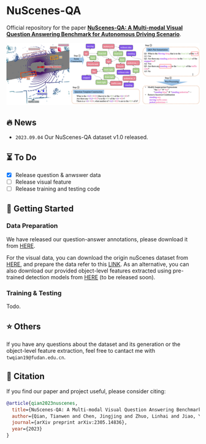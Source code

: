 # NuScenes-QA

Official repository for the paper **[NuScenes-QA: A Multi-modal Visual Question Answering Benchmark for Autonomous Driving Scenario](https://arxiv.org/pdf/2305.14836.pdf)**.

![DataConstruction](docs/data_construction.png)

## :fire: News

- `2023.09.04`  Our NuScenes-QA dataset v1.0 released.

## :hourglass_flowing_sand: To Do

- [x] Release question & anwswer data
- [ ] Release visual feature
- [ ] Release training and testing code

## :running: Getting Started

### Data Preparation

We have released our question-answer annotations, please download it from [HERE](https://drive.google.com/drive/folders/1jIkICT23wZWZYPrWCa0x-ubjpClSzOuU?usp=sharing).

For the visual data, you can download the origin nuScenes dataset from [HERE](https://www.nuscenes.org/download), and prepare the data refer to this [LINK](https://mmdetection3d.readthedocs.io/en/v0.16.0/datasets/nuscenes_det.html). As an alternative, you can also download our provided object-level features extracted using pre-trained detection models from [HERE]() (to be released soon).

### Training & Testing
Todo.

## :star: Others
If you have any questions about the dataset and its generation or the object-level feature extraction, feel free to cantact me with `twqian19@fudan.edu.cn`.


## :book: Citation
If you find our paper and project useful, please consider citing:
```bibtex
@article{qian2023nuscenes,
  title={NuScenes-QA: A Multi-modal Visual Question Answering Benchmark for Autonomous Driving Scenario},
  author={Qian, Tianwen and Chen, Jingjing and Zhuo, Linhai and Jiao, Yang and Jiang, Yu-Gang},
  journal={arXiv preprint arXiv:2305.14836},
  year={2023}
}
```